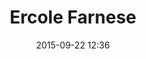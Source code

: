---
title: Ercole Farnese
layout: post
date: 2015-09-22 12:36
numero: 2
image: 2_ercole_farnese.png
thumb: 2_ercole_farnese.svg
wiki: https://it.wikipedia.org/wiki/Ercole_Farnese
source: https://commons.wikimedia.org/wiki/File:Ercole_in_riposo_(ercole_farnese),_copia_romana_del_190-210_ca._da_orig._greco_del_350-300_ac_ca._04.JPG
source-name: Wikimedia Commons
autore: luca corsato
social-autore: https://twitter.com/lucacorsato
social-idea: https://twitter.com/lucacorsato
idea: luca corsato
tags:
- uomo
- mitologia
---